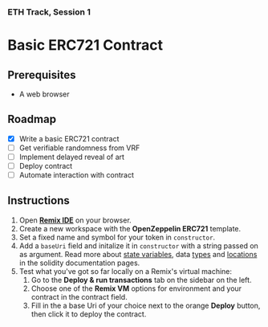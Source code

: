 ### ETH Track, Session 1
# Basic ERC721 Contract

## Prerequisites

- A web browser

## Roadmap

- [x] Write a basic ERC721 contract
- [ ] Get verifiable randomness from VRF
- [ ] Implement delayed reveal of art
- [ ] Deploy contract
- [ ] Automate interaction with contract

## Instructions

1. Open **[Remix IDE](https://remix.ethereum.org/)** on your browser.
2. Create a new workspace with the **OpenZeppelin ERC721** template.
3. Set a fixed name and symbol for your token in `constructor`.
4. Add a `baseUri` field and initalize it in `constructor` with a string passed on as argument. Read more about [state variables](https://docs.soliditylang.org/en/v0.8.9/structure-of-a-contract.html#state-variables), data [types](https://docs.soliditylang.org/en/v0.8.9/types.html) and [locations](https://docs.soliditylang.org/en/v0.8.13/types.html#data-location-and-assignment-behaviour) in the solidity documentation pages.
5. Test what you've got so far locally on a Remix's virtual machine:
    1. Go to the **Deploy & run transactions** tab on the sidebar on the left.
    2. Choose one of the **Remix VM** options for environment and your contract in the contract field.
    3. Fill in the a base Uri of your choice next to the orange **Deploy** button, then click it to deploy the contract.